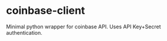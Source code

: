 coinbase-client
===============

Minimal python wrapper for coinbase API. Uses API Key+Secret authentication.
